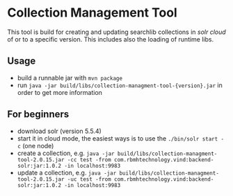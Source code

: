 # Collection Management Tool

This tool is build for creating and updating searchlib collections in *solr cloud* of or to a specific version.
This includes also the loading of runtime libs.

## Usage

* build a runnable jar with `mvn package` 
* run `java -jar build/libs/collection-managment-tool-{version}.jar` in order to get more information

## For beginners

* download solr (version 5.5.4)
* start it in cloud mode, the easiest ways is to use the `./bin/solr start -c` (one node)
* create a collection, e.g. `java -jar build/libs/collection-managment-tool-2.0.15.jar -cc test -from com.rbmhtechnology.vind:backend-solr:jar:1.0.2 -in localhost:9983`
* update a collection, e.g. `java -jar build/libs/collection-managment-tool-2.0.15.jar -uc test -from com.rbmhtechnology.vind:backend-solr:jar:1.0.2 -in localhost:9983`
